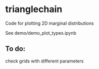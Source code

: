 # trianglechain
Code for plotting 2D marginal distributions

See demo/demo_plot_types.ipynb

## To do:
check grids with different parameters
